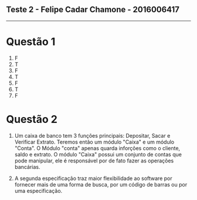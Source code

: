 ## Teste 2 - Felipe Cadar Chamone - 2016006417
_______

# Questão 1 

1. F
2. T
3. F
4. T
5. F
6. T
7. F

# Questão 2

1. Um caixa de banco tem 3 funções principais: Depositar, Sacar e Verificar Extrato. Teremos então um módulo "Caixa" e um módulo "Conta". O Módulo "conta" apenas quarda inforções como o cliente, saldo e extrato. O módulo "Caixa" possui um conjunto de contas que pode manipular, ele é responsável por de fato fazer as operações bancárias.

2. A segunda especificação traz maior flexibilidade ao software por fornecer mais de uma forma de busca, por um código de barras ou por uma especificação.